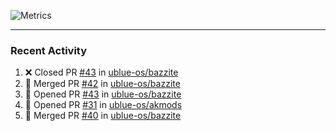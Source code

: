 ![Metrics](https://metrics.lecoq.io/KyleGospo?template=classic&base=header%2C%20activity%2C%20community%2C%20repositories%2C%20metadata&base.indepth=false&base.hireable=false&base.skip=false&config.timezone=America%2FLos_Angeles)

---
### Recent Activity
<!--START_SECTION:activity-->
1. ❌ Closed PR [#43](https://github.com/ublue-os/bazzite/pull/43) in [ublue-os/bazzite](https://github.com/ublue-os/bazzite)
2. 🎉 Merged PR [#42](https://github.com/ublue-os/bazzite/pull/42) in [ublue-os/bazzite](https://github.com/ublue-os/bazzite)
3. 💪 Opened PR [#43](https://github.com/ublue-os/bazzite/pull/43) in [ublue-os/bazzite](https://github.com/ublue-os/bazzite)
4. 💪 Opened PR [#31](https://github.com/ublue-os/akmods/pull/31) in [ublue-os/akmods](https://github.com/ublue-os/akmods)
5. 🎉 Merged PR [#40](https://github.com/ublue-os/bazzite/pull/40) in [ublue-os/bazzite](https://github.com/ublue-os/bazzite)
<!--END_SECTION:activity-->
